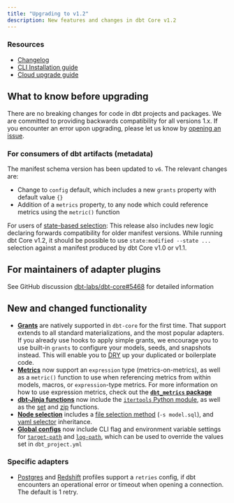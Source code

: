 ```yaml
---
title: "Upgrading to v1.2"
description: New features and changes in dbt Core v1.2
---
```

### Resources

- [Changelog](https://github.com/dbt-labs/dbt-core/blob/1.2.latest/CHANGELOG.md)
- [CLI Installation guide](/docs/core/installation)
- [Cloud upgrade guide](/docs/dbt-versions/upgrade-core-in-cloud)

## What to know before upgrading

There are no breaking changes for code in dbt projects and packages. We are committed to providing backwards compatibility for all versions 1.x. If you encounter an error upon upgrading, please let us know by [opening an issue](https://github.com/dbt-labs/dbt-core/issues/new).

### For consumers of dbt artifacts (metadata)

The manifest schema version has been updated to `v6`. The relevant changes are:
- Change to `config` default, which includes a new `grants` property with default value `{}`
- Addition of a `metrics` property, to any node which could reference metrics using the `metric()` function

For users of [state-based selection](/docs/deploy/project-state): This release also includes new logic declaring forwards compatibility for older manifest versions. While running dbt Core v1.2, it should be possible to use `state:modified --state ...` selection against a manifest produced by dbt Core v1.0 or v1.1.

## For maintainers of adapter plugins

See GitHub discussion [dbt-labs/dbt-core#5468](https://github.com/dbt-labs/dbt-core/discussions/5468) for detailed information

## New and changed functionality

- **[Grants](/reference/resource-configs/grants)** are natively supported in `dbt-core` for the first time. That support extends to all standard materializations, and the most popular adapters. If you already use hooks to apply simple grants, we encourage you to use built-in `grants` to configure your models, seeds, and snapshots instead. This will enable you to [DRY](https://en.wikipedia.org/wiki/Don%27t_repeat_yourself) up your duplicated or boilerplate code.
- **[Metrics](/docs/build/metrics)** now support an `expression` type (metrics-on-metrics), as well as a `metric()` function to use when referencing metrics from within models, macros, or `expression`-type metrics. For more information on how to use expression metrics, check out the [**`dbt_metrics` package**](https://github.com/dbt-labs/dbt_metrics)
- **[dbt-Jinja functions](/reference/dbt-jinja-functions)** now include the [`itertools` Python module](/reference/dbt-jinja-functions/modules#itertools), as well as the [set](/reference/dbt-jinja-functions/set) and [zip](/reference/dbt-jinja-functions/zip) functions.
- **[Node selection](/reference/node-selection/syntax)** includes a [file selection method](/reference/node-selection/methods#the-file-method) (`-s model.sql`), and [yaml selector](/reference/node-selection/yaml-selectors) inheritance.
- **[Global configs](/reference/global-configs/about-global-configs)** now include CLI flag and environment variable settings for [`target-path`](/reference/project-configs/target-path) and [`log-path`](/reference/project-configs/log-path), which can be used to override the values set in `dbt_project.yml`

### Specific adapters

- [Postgres](/reference/warehouse-setups/postgres-setup) and [Redshift](/reference/warehouse-setups/redshift-setup) profiles support a `retries` config, if dbt encounters an operational error or timeout when opening a connection. The default is 1 retry.

